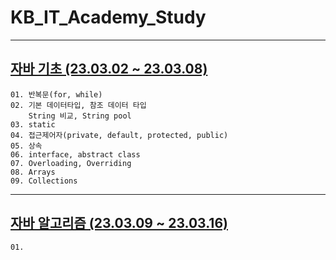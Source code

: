 # **KB_IT_Academy_Study**
---
## [**자바 기초 (23.03.02 ~ 23.03.08)**](./KB_IT_Academy_Study/src/IntroJAVA)
    01. 반복문(for, while)
    02. 기본 데이터타입, 참조 데이터 타입
        String 비교, String pool
    03. static
    04. 접근제어자(private, default, protected, public)
    05. 상속
    06. interface, abstract class
    07. Overloading, Overriding
    08. Arrays
    09. Collections

---
## [**자바 알고리즘 (23.03.09 ~ 23.03.16)**](./)
    01. 